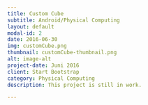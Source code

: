 ```yaml
---
title: Custom Cube
subtitle: Android/Physical Computing
layout: default
modal-id: 2
date: 2016-06-30
img: customCube.png
thumbnail: customCube-thumbnail.png
alt: image-alt
project-date: Juni 2016
client: Start Bootstrap
category: Physical Computing
description: This project is still in work.

---
```

